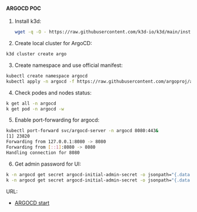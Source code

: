 #### ARGOCD POC
1. Install k3d:
   ```bash
   wget -q -O - https://raw.githubusercontent.com/k3d-io/k3d/main/install.sh | bash
    ```
2. Create local cluster for ArgoCD:
```bash
k3d cluster create argo
```
3. Create namespace and use official manifest:
```bash
kubectl create namespace argocd
kubectl apply -n argocd -f https://raw.githubusercontent.com/argoproj/argo-cd/stable/manifests/install.yaml
```
4. Check podes and nodes status:
```bash
k get all -n argocd
k get pod -n argocd -w
```
5. Enable port-forwarding for argocd:
```bash
kubectl port-forward svc/argocd-server -n argocd 8080:443&
[1] 23820
Forwarding from 127.0.0.1:8080 -> 8080
Forwarding from [::1]:8080 -> 8080
Handling connection for 8080
```
6. Get admin password for UI:
```bash
k -n argocd get secret argocd-initial-admin-secret -o jsonpath="{.data.password}"
k -n argocd get secret argocd-initial-admin-secret -o jsonpath="{.data.password}"|base64 -d;echo
```

URL:
- [ARGOCD start](https://argo-cd.readthedocs.io/en/stable/)